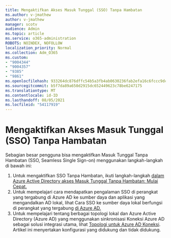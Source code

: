```yaml
---
title: Mengaktifkan Akses Masuk Tunggal (SSO) Tanpa Hambatan
ms.author: v-jmathew
author: v-jmathew
manager: scotv
audience: Admin
ms.topic: article
ms.service: o365-administration
ROBOTS: NOINDEX, NOFOLLOW
localization_priority: Normal
ms.collection: Adm_O365
ms.custom:
- "9004344"
- "9004357"
- "9385"
- "9861"
ms.openlocfilehash: 933264dc876dffc54b5a3fb4ab0630236fab2efa16c6fccc9dc31716cf366129
ms.sourcegitcommit: b5f7da89a650d2915dc652449623c78be6247175
ms.translationtype: MT
ms.contentlocale: id-ID
ms.lasthandoff: 08/05/2021
ms.locfileid: "54117919"
---
```

# <a name="enable-seamless-single-sign-on-sso"></a>Mengaktifkan Akses Masuk Tunggal (SSO) Tanpa Hambatan

Sebagian besar pengguna bisa mengaktifkan Masuk Tunggal Tanpa Hambatan (SSO, Seamless Single Sign-on) menggunakan langkah-langkah di bawah ini:

1. Untuk mengaktifkan SSO Tanpa Hambatan, ikuti langkah-langkah [dalam Azure Active Directory akses Masuk Tunggal Tanpa Hambatan: Mulai Cepat.](https://docs.microsoft.com/azure/active-directory/hybrid/how-to-connect-sso-quick-start)
2. Untuk mempelajari cara mendapatkan pengalaman SSO di perangkat yang tergabung di Azure AD ke sumber daya dan aplikasi yang mengandalkan AD lokal, lihat Cara SSO ke sumber daya lokal berfungsi di perangkat yang tergabung [di Azure AD.](https://docs.microsoft.com/azure/active-directory/devices/azuread-join-sso)
3. Untuk mempelajari tentang berbagai topologi lokal dan Azure Active Directory (Azure AD) yang menggunakan sinkronisasi Koneksi Azure AD sebagai solusi integrasi utama, lihat [Topologi untuk Azure AD Koneksi](https://docs.microsoft.com/azure/active-directory/hybrid/plan-connect-topologies). Artikel ini menyertakan konfigurasi yang didukung dan tidak didukung.
